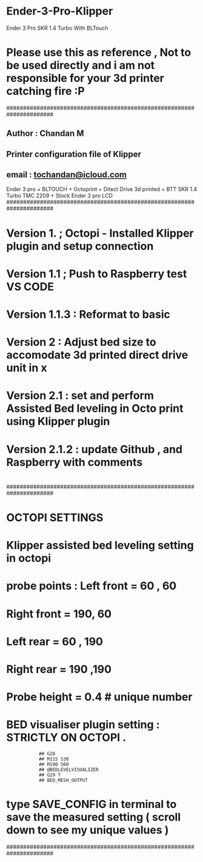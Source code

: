 # Ender-3-Pro-Klipper
Ender 3 Pro SKR 1.4 Turbo With BLTouch
# Please use this as reference , Not to be used directly and i am not responsible for your 3d printer catching fire  :P
######################################################################
## Author : Chandan M 
## Printer configuration file of Klipper
## email : tochandan@icloud.com
 Ender 3 pro
      + BLTOUCH 
     + Octoprint
       + Ditect Drive 3d printed 
       + BTT SKR 1.4 Turbo TMC 2209
       + Stock Ender 3 pro LCD
###################################################################### 
# Version 1.    ; Octopi - Installed Klipper plugin and setup connection 
# Version 1.1   ; Push to Raspberry test VS CODE 
# Version 1.1.3 : Reformat to basic
# Version 2     : Adjust bed size to accomodate 3d printed direct drive unit in x
# Version 2.1   : set and perform Assisted Bed leveling in Octo print using Klipper plugin
# Version 2.1.2 : update Github , and Raspberry with comments
#
#
#
#
######################################################################
# OCTOPI SETTINGS
# Klipper assisted bed leveling setting in octopi
# probe points  : Left front = 60 , 60  
#                 Right front = 190, 60
#                 Left rear   = 60 , 190                
#                 Right rear  = 190 ,190
#                 Probe height = 0.4 # unique number

# BED visualiser plugin setting  : STRICTLY ON OCTOPI .
                ## G28
                ## M115 S30
                ## M190 S60
                ## @BEDLEVELVISUALIZER
                ## G29 T
                ## BED_MESH_OUTPUT

# type SAVE_CONFIG in terminal to save the measured setting ( scroll down to see my unique values )
######################################################################
